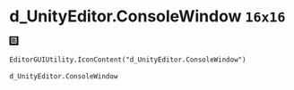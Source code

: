 # d_UnityEditor.ConsoleWindow `16x16`
<img src="/img/d_UnityEditor.ConsoleWindow.png" width=16 height=16>

``` CSharp
EditorGUIUtility.IconContent("d_UnityEditor.ConsoleWindow")
```
```
d_UnityEditor.ConsoleWindow
```
